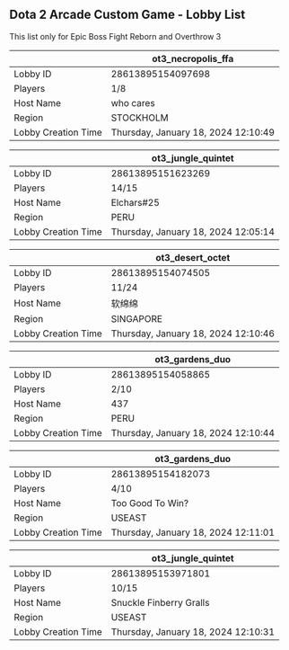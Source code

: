 ## Dota 2 Arcade Custom Game - Lobby List

This list only for Epic Boss Fight Reborn and Overthrow 3

|  | ot3_necropolis_ffa |
| ------ | ------ |
| Lobby ID | 28613895154097698 |
| Players | 1/8 |
| Host Name | who cares |
| Region | STOCKHOLM |
| Lobby Creation Time | Thursday, January 18, 2024 12:10:49 |


|  | ot3_jungle_quintet |
| ------ | ------ |
| Lobby ID | 28613895151623269 |
| Players | 14/15 |
| Host Name | Elchars#25 |
| Region | PERU |
| Lobby Creation Time | Thursday, January 18, 2024 12:05:14 |


|  | ot3_desert_octet |
| ------ | ------ |
| Lobby ID | 28613895154074505 |
| Players | 11/24 |
| Host Name | 软绵绵 |
| Region | SINGAPORE |
| Lobby Creation Time | Thursday, January 18, 2024 12:10:46 |


|  | ot3_gardens_duo |
| ------ | ------ |
| Lobby ID | 28613895154058865 |
| Players | 2/10 |
| Host Name | 437 |
| Region | PERU |
| Lobby Creation Time | Thursday, January 18, 2024 12:10:44 |


|  | ot3_gardens_duo |
| ------ | ------ |
| Lobby ID | 28613895154182073 |
| Players | 4/10 |
| Host Name | Too Good To Win? |
| Region | USEAST |
| Lobby Creation Time | Thursday, January 18, 2024 12:11:01 |


|  | ot3_jungle_quintet |
| ------ | ------ |
| Lobby ID | 28613895153971801 |
| Players | 10/15 |
| Host Name | Snuckle Finberry Gralls |
| Region | USEAST |
| Lobby Creation Time | Thursday, January 18, 2024 12:10:31 |


